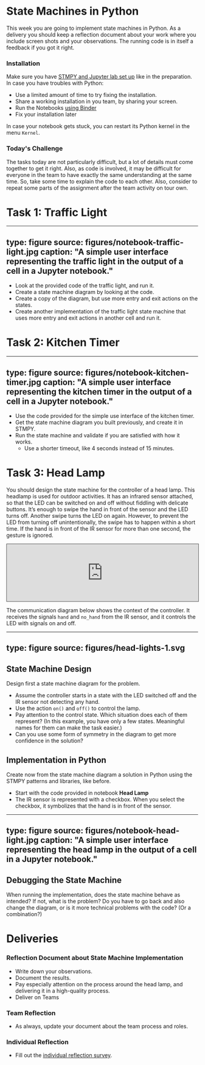 # State Machines in Python

This week you are going to implement state machines in Python.
As a delivery you should keep a reflection document about your work where you include screen shots and your observations.
The running code is in itself a feedback if you got it right.


### Installation

Make sure you have [STMPY and Jupyter lab set up](prep-stmpy.html#jupyter-notebooks-introducing-stmpy) like in the preparation. In case you have troubles with Python:

* Use a limited amount of time to try fixing the installation.
* Share a working installation in you team, by sharing your screen.
* Run the Notebooks [using Binder](https://mybinder.org/v2/gh/falkr/stmpy-notebooks/HEAD)
* Fix your installation later


In case your notebook gets stuck, you can restart its Python kernel in the menu `Kernel`.


### Today's Challenge

The tasks today are not particularly difficult, but a lot of details must come together to get it right. 
Also, as code is involved, it may be difficult for everyone in the team to have exactly the same understanding at the same time. So, take some time to explain the code to each other.
Also, consider to repeat some parts of the assignment after the team activity on tour own.






# Task 1: Traffic Light


---
type: figure
source: figures/notebook-traffic-light.jpg
caption: "A simple user interface representing the traffic light in the output of a cell in a Jupyter notebook."
---

* Look at the provided code of the traffic light, and run it.
* Create a state machine diagram by looking at the code.
* Create a copy of the diagram, but use more entry and exit actions on the states.
* Create another implementation of the traffic light state machine that uses more entry and exit actions in another cell and run it.


# Task 2: Kitchen Timer

---
type: figure
source: figures/notebook-kitchen-timer.jpg
caption: "A simple user interface representing the kitchen timer in the output of a cell in a Jupyter notebook."
---

* Use the code provided for the simple use interface of the kitchen timer.
* Get the state machine diagram you built previously, and create it in STMPY.
* Run the state machine and validate if you are satisfied with how it works.
  * Use a shorter timeout, like 4 seconds instead of 15 minutes.


# Task 3: Head Lamp

You should design the state machine for the controller of a head lamp.
This headlamp is used for outdoor activities.
It has an infrared sensor attached, so that the LED can be switched on and off without fiddling with delicate buttons.
It’s enough to swipe the hand in front of the sensor and the LED turns off.
Another swipe turns the LED on again. However, to prevent the LED from turning off unintentionally, the swipe has to happen within a short time.
If the hand is in front of the IR sensor for more than one second, the gesture is ignored.


<iframe src="https://ntnu.cloud.panopto.eu/Panopto/Pages/Embed.aspx?id=dfb44925-cafc-4ed0-9a54-ae39008d9451&autoplay=false&offerviewer=false&showtitle=false&showbrand=true&captions=false&interactivity=all" style="width:100%; border: 1px solid #464646;" allowfullscreen allow="autoplay"></iframe>


The communication diagram below shows the context of the controller.
It receives the signals `hand` and `no_hand` from the IR sensor, and it controls the LED with signals on and off.

---
type: figure
source: figures/head-lights-1.svg
---


## State Machine Design

Design first a state machine diagram for the problem.

* Assume the controller starts in a state with the LED switched off and the IR sensor not detecting any hand.
* Use the action `on()` and `off()` to control the lamp.
* Pay attention to the control state. Which situation does each of them represent? (In this example, you have only a few states. Meaningful names for them can make the task easier.)
* Can you use some form of symmetry in the diagram to get more confidence in the solution?


## Implementation in Python

Create now from the state machine diagram a solution in Python using the STMPY patterns and libraries, like before.

* Start with the code provided in notebook **Head Lamp**
* The IR sensor is represented with a checkbox. When you select the checkbox, it symbolizes that the hand is in front of the sensor. 

---
type: figure
source: figures/notebook-head-light.jpg
caption: "A simple user interface representing the head lamp in the output of a cell in a Jupyter notebook."
---

## Debugging the State Machine

When running the implementation, does the state machine behave as intended? If not, what is the problem? Do you have to go back and also change the diagram, or is it more technical problems with the code? (Or a combination?)


# Deliveries


### Reflection Document about State Machine Implementation

* Write down your observations.
* Document the results.
* Pay especially attention on the process around the head lamp, and delivering it in a high-quality process.
* Deliver on Teams

### Team Reflection

* As always, update your document about the team process and roles.

### Individual Reflection 

* Fill out the <a href="https://forms.office.com/Pages/ResponsePage.aspx?id=cgahCS-CZ0SluluzdZZ8BSxiepoCd7lKk70IThBWqdJUQUQxNEVLOTBZMDZGNkJBM1Y2NjZCTzhWSi4u" class="arrow">individual reflection survey</a>.
